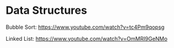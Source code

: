 # Data Structures

Bubble Sort: https://www.youtube.com/watch?v=tc4Pm9qopsg

Linked List: https://www.youtube.com/watch?v=OmMRI9GeNMo
